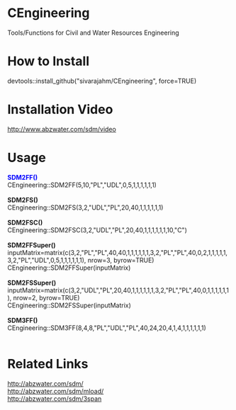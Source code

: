 # CEngineering
Tools/Functions for Civil and Water Resources Engineering


<b><h1>How to Install</h1></b>

devtools::install_github("sivarajahm/CEngineering", force=TRUE)

<b><h1>Installation Video</h1></b>
<a href="http://www.abzwater.com/sdm/video">http://www.abzwater.com/sdm/video</a>

<b><h1>Usage</h1></b>
<b style="color:blue;">SDM2FF()</b><br/>
CEngineering::SDM2FF(5,10,"PL","UDL",0,5,1,1,1,1,1,1)<br/><br/>
<b>SDM2FS()</b><br/>
CEngineering::SDM2FS(3,2,"UDL","PL",20,40,1,1,1,1,1,1)<br/><br/>
<b>SDM2FSC()</b><br/>
CEngineering::SDM2FSC(3,2,"UDL","PL",20,40,1,1,1,1,1,1,10,"C")<br/><br/>
<b>SDM2FFSuper()</b><br/>
inputMatrix=matrix(c(3,2,"PL","PL",40,40,1,1,1,1,1,1,3,2,"PL","PL",40,0,2,1,1,1,1,1,3,2,"PL","UDL",0,5,1,1,1,1,1,1), nrow=3, byrow=TRUE)
<br/>
CEngineering::SDM2FFSuper(inputMatrix)<br/><br/>
<b>SDM2FSSuper()</b><br/>
inputMatrix=matrix(c(3,2,"UDL","PL",20,40,1,1,1,1,1,1,3,2,"PL","PL",40,0,1,1,1,1,1,1), nrow=2, byrow=TRUE)<br/>
CEngineering::SDM2FSSuper(inputMatrix)<br/><br/>
<b>SDM3FF()</b><br/>
CEngineering::SDM3FF(8,4,8,"PL","UDL","PL",40,24,20,4,1,4,1,1,1,1,1,1)<br/><br/>
<b><h1>Related Links</h1></b>
http://abzwater.com/sdm/<br/>
http://abzwater.com/sdm/mload/<br/>
http://abzwater.com/sdm/3span<br/>



